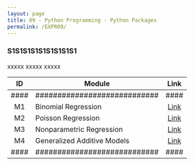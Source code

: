 ```yaml
---
layout: page
title: 09 - Python Programming - Python Packages
permalink: /EXPR09/
---
```


<h3>S1S1S1S1S1S1S1S1S1</h3>

xxxxx xxxxx xxxxx

| ID | Module                     |Link|
|:--:|----------------------------|:--:|
|####|############################|####|
| M1 | Binomial Regression        |[Link](/03-MSDS-Courses/MSDS09/M1/)|
| M2 | Poisson Regression         |[Link](/03-MSDS-Courses/MSDS09/M2/)|
| M3 | Nonparametric Regression   |[Link](/03-MSDS-Courses/MSDS09/M3/)|
| M4 | Generalized Additive Models|[Link](/03-MSDS-Courses/MSDS09/M4/)|
|####|############################|####|

